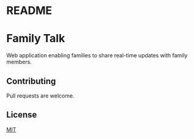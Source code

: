 # README

# Family Talk

Web application enabling families to share real-time updates with family members. 

## Contributing
Pull requests are welcome.

## License
[MIT](https://choosealicense.com/licenses/mit/)
